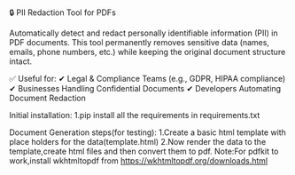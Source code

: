 🔒 PII Redaction Tool for PDFs

Automatically detect and redact personally identifiable information (PII) in PDF documents.
This tool permanently removes sensitive data (names, emails, phone numbers, etc.) while keeping the original document structure intact.

✅ Useful for:
✔ Legal & Compliance Teams (e.g., GDPR, HIPAA compliance)
✔ Businesses Handling Confidential Documents
✔ Developers Automating Document Redaction



Initial installation:
1.pip install all the requirements in requirements.txt

Document Generation steps(for testing):
1.Create a basic html template with place holders for the data(template.html)
2.Now render the data to the template,create html files and then convert them to pdf.
Note:For pdfkit to work,install wkhtmltopdf from
https://wkhtmltopdf.org/downloads.html

